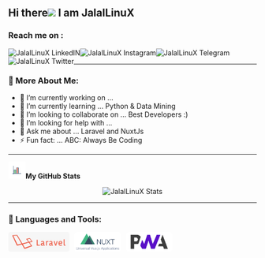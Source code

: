 ## Hi there<img src="https://media.giphy.com/media/hvRJCLFzcasrR4ia7z/giphy.gif" width="25px"> I am JalalLinuX

### Reach me on :

<a href="https://www.linkedin.com/in/jalallinux/">
  <img align="left" alt="JalalLinuX LinkedIN" src="https://img.shields.io/badge/LinkedIn-0077B5?style=for-the-badge&logo=linkedin&logoColor=white" />
</a>
<a href="https://www.instagram.com/jalallinux_/">
  <img align="left" alt="JalalLinuX Instagram" src="https://img.shields.io/badge/Instagram-E4405F?style=for-the-badge&logo=instagram&logoColor=white" />
</a>
<a href="tg://resolve?domain=jalallinux">
  <img align="left" alt="JalalLinuX Telegram" src="https://img.shields.io/badge/Telegram-2CA5E0?style=for-the-badge&logo=telegram&logoColor=white" />
</a>
<a href="https://twitter.com/jalallinux">
  <img align="left" alt="JalalLinuX Twitter" src="https://img.shields.io/badge/Twitter-1DA1F2?style=for-the-badge&logo=twitter&logoColor=white" />
</a>

<br/>

---

### 🧐 More About Me:

- 🔭 I’m currently working on ...
- 🌱 I’m currently learning ... Python & Data Mining
- 👯 I’m looking to collaborate on ... Best Developers :)
- 🤔 I’m looking for help with ...
- 💬 Ask me about ... Laravel and NuxtJs
- ⚡ Fun fact: ... ABC: Always Be Coding

---

<img src="assets/business-graph.gif" width="35px"><label>**My GitHub Stats**</label>

<p align="center"> <img src="https://github-readme-stats.vercel.app/api?username=jalallinux&show_icons=true&theme=default" alt="JalalLinuX Stats" />
  
 
---
  
### 🔨 Languages and Tools:
<img align="left" alt="Laravel" height="40" style="border-radius: 5px;" src="assets/icon_laravel.jpg">

<img align="left" alt="NuxtJs" height="40" style="border-radius: 5px; margin-left: 10px;" src="assets/icon_nuxt.png">

<img align="left" alt="PWA" height="40" style="border-radius: 5px; margin-left: 10px;" src="assets/icon_pwa.png">

